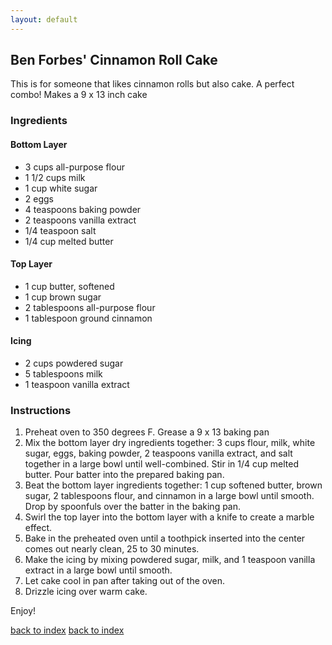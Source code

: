 ```yaml
---
layout: default
---
```


<!---
This is a comment. Note the triple dash to start, but double to end
-->


## Ben Forbes' Cinnamon Roll Cake
<!---
Put your name or github username somewhere
-->

This is for someone that likes cinnamon rolls but also cake. A perfect combo!
Makes a 9 x 13 inch cake

### Ingredients
#### Bottom Layer
- 3 cups all-purpose flour
- 1 1/2 cups milk
- 1 cup white sugar
- 2 eggs
- 4 teaspoons baking powder
- 2 teaspoons vanilla extract
- 1/4 teaspoon salt
- 1/4 cup melted butter

#### Top Layer
- 1 cup butter, softened
- 1 cup brown sugar
- 2 tablespoons all-purpose flour
- 1 tablespoon ground cinnamon

#### Icing
- 2 cups powdered sugar
- 5 tablespoons milk
- 1 teaspoon vanilla extract

### Instructions
1. Preheat oven to 350 degrees F. Grease a 9 x 13 baking pan
2. Mix the bottom layer dry ingredients together: 3 cups flour, milk, white sugar, eggs, baking powder, 2 teaspoons vanilla extract, and salt together in a large bowl until well-combined. Stir in 1/4 cup melted butter. Pour batter into the prepared baking pan.
3. Beat the bottom layer ingredients together: 1 cup softened butter, brown sugar, 2 tablespoons flour, and cinnamon in a large bowl until smooth. Drop by spoonfuls over the batter in the baking pan.
4. Swirl the top layer into the bottom layer with a knife to create a marble effect.
5. Bake in the preheated oven until a toothpick inserted into the center comes out nearly clean, 25 to 30 minutes.
6. Make the icing by mixing powdered sugar, milk, and 1 teaspoon vanilla extract in a large bowl until smooth.
7. Let cake cool in pan after taking out of the oven.
8. Drizzle icing over warm cake.

Enjoy!


<!--
Keep this link to return to the index
-->
[back to index](../)
[back to index](../)